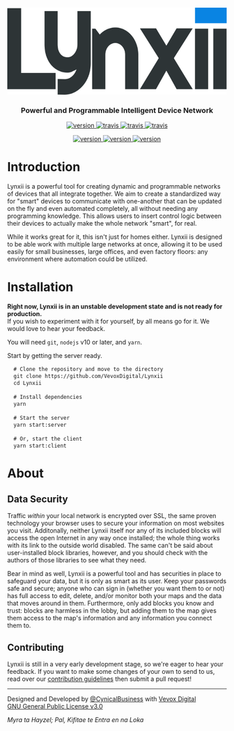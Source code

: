 
<p align="center">
  <img src="./res/lynxii.svg" height="200" alt="Lynxii" />
  <h3 align="center">Powerful and Programmable Intelligent Device Network</h3>
</p>

<p align="center">
  <a href="https://vevox.io/lynxii">
    <img alt="version"
      src="http://vevox.io:3002/github/release/VevoxDigital/Lynxii.svg?style=for-the-badge">
  </a>
  <a href="https://travis-ci.org/VevoxDigital/Lynxii">
    <img alt="travis"
      src="http://vevox.io:3002/travis/VevoxDigital/Lynxii.svg?style=for-the-badge">
  </a>
  <a href="https://codeclimate.com/github/VevoxDigital/Lynxii">
    <img alt="travis"
      src="http://vevox.io:3002/codeclimate/maintainability-percentage/VevoxDigital/Lynxii.svg?style=for-the-badge">
  </a>
  <a href="https://codeclimate.com/github/VevoxDigital/Lynxii">
    <img alt="travis"
      src="http://vevox.io:3002/codeclimate/coverage/VevoxDigital/Lynxii.svg?style=for-the-badge">
  </a>
</p>

<p align="center">
  <a href="https://discord.gg/BjnWeTF">
    <img alt="version"
      src="http://vevox.io:3002/discord/163423181737164800.svg?style=social&label=discord&logo=discord">
  </a>
  <a href="https://twitter.com/VevoxDigital">
    <img alt="version"
      src="http://vevox.io:3002/twitter/follow/VevoxDigital.svg?style=social&label=follow&logo=twitter">
  </a>
  <a href="https://github.com/VevoxDigital/Lynxii/stargazers">
    <img alt="version"
      src="http://vevox.io:3002/github/stars/VevoxDigital/Lynxii.svg?style=social&label=stars&logo=github">
  </a>
</p>

# Introduction
Lynxii is a powerful tool for creating dynamic and programmable networks of devices that all integrate together. We aim to create a standardized way for "smart" devices to communicate with one-another that can be updated on the fly and even automated completely, all without needing any programming knowledge. This allows users to insert control logic between their devices to actually make the whole network "smart", for real.

While it works great for it, this isn't just for homes either. Lynxii is designed to be able work with multiple large networks at once, allowing it to be used easily for small businesses, large offices, and even factory floors: any environment where automation could be utilized.

# Installation
**Right now, Lynxii is in an unstable development state and is not ready for production.**  
If you wish to experiment with it for yourself, by all means go for it. We would love to hear your feedback.

You will need `git`, `nodejs` v10 or later, and `yarn`.

Start by getting the server ready.
```
  # Clone the repository and move to the directory
  git clone https://github.com/VevoxDigital/Lynxii
  cd Lynxii

  # Install dependencies
  yarn

  # Start the server
  yarn start:server

  # Or, start the client
  yarn start:client
```

# About
## Data Security
Traffic *within* your local network is encrypted over SSL, the same proven technology your browser uses to secure your information on most websites you visit. Additonally, neither Lynxii itself nor any of its included blocks will access the open Internet in any way once installed; the whole thing works with its link to the outside world disabled. The same can't be said about user-installed block libraries, however, and you should check with the authors of those libraries to see what they need.

Bear in mind as well, Lynxii is a powerful tool and has securities in place to safeguard your data, but it is only as smart as its user. Keep your passwords safe and secure; anyone who can sign in (whether you want them to or not) has full access to edit, delete, and/or monitor both your maps and the data that moves around in them. Furthermore, only add blocks you know and trust: blocks are harmless in the lobby, but adding them to the map gives them access to the map's information and any information you connect them to.

## Contributing
Lynxii is still in a very early development stage, so we're eager to hear your feedback. If you want to make some changes of your own to send to us, read over our [contribution guidelines](doc/contributing.md) then submit a pull request!

----

Designed and Developed by [@CynicalBusiness](https://github.com/CynicalBusiness) with [Vevox Digital](https://vevox.io)  
[GNU General Public License v3.0](/LICENSE)


*Myra ta Hayzel; Pal, Kifitae te Entra en na Loka*  
